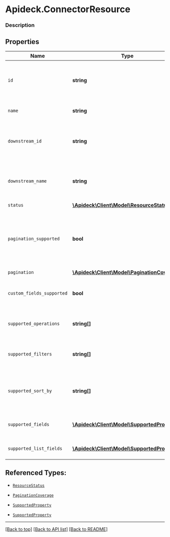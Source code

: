 # Apideck.ConnectorResource

### Description

## Properties
Name | Type | Description | Notes
------------ | ------------- | ------------- | -------------
`id` | **string** | ID of the resource, typically a lowercased version of name. | [optional] 
`name` | **string** | Name of the resource (plural) | [optional] 
`downstream_id` | **string** | ID of the resource in the Connector's API (downstream) | [optional] 
`downstream_name` | **string** | Name of the resource in the Connector's API (downstream) | [optional] 
`status` | [**\Apideck\Client\Model\ResourceStatus**](ResourceStatus.md) |  | [optional] 
`pagination_supported` | **bool** | Indicates if pagination (cursor and limit parameters) is supported on the list endpoint of the resource. | [optional] 
`pagination` | [**\Apideck\Client\Model\PaginationCoverage**](PaginationCoverage.md) |  | [optional] 
`custom_fields_supported` | **bool** | Indicates if custom fields are supported on this resource. | [optional] 
`supported_operations` | **string[]** | List of supported operations on the resource. | [optional] 
`supported_filters` | **string[]** | Supported filters on the list endpoint of the resource. | [optional] 
`supported_sort_by` | **string[]** | Supported sorting properties on the list endpoint of the resource. | [optional] 
`supported_fields` | [**\Apideck\Client\Model\SupportedProperty[]**](SupportedProperty.md) | Supported fields on the detail endpoint. | [optional] 
`supported_list_fields` | [**\Apideck\Client\Model\SupportedProperty[]**](SupportedProperty.md) | Supported fields on the list endpoint. | [optional] 





## Referenced Types:




* [`ResourceStatus`](ResourceStatus.md)

* [`PaginationCoverage`](PaginationCoverage.md)




* [`SupportedProperty`](SupportedProperty.md)
* [`SupportedProperty`](SupportedProperty.md)

---

[[Back to top]](#) [[Back to API list]](../../../../README.md#documentation-for-api-endpoints) [[Back to README]](../../../../README.md)


